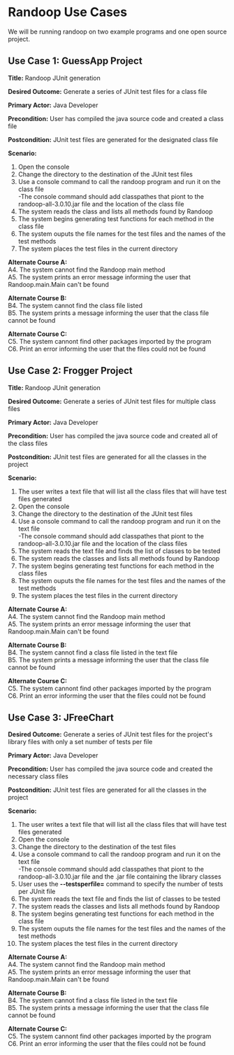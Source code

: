 # Randoop Use Cases

We will be running randoop on two example programs and one open source project.

## Use Case 1: GuessApp Project

**Title:**   Randoop JUnit generation  
 
**Desired Outcome:** Generate a series of JUnit test files for a class file

**Primary Actor:** Java Developer

**Precondition:** User has compiled the java source code and created a class file

**Postcondition:** JUnit test files are generated for the designated class file

**Scenario:**
1. Open the console  
2. Change the directory to the destination of the JUnit test files  
3. Use a console command to call the randoop program and run it on the class file   
  -The console command should add classpathes that piont to the randoop-all-3.0.10.jar file and the location of the class file
4. The system reads the class and lists all methods found by Randoop
5. The system begins generating test functions for each method in the class file
6. The system ouputs the file names for the test files and the names of the test methods
7. The system places the test files in the current directory

**Alternate Course A:**    
A4. The system cannot find the Randoop main method    
A5. The system prints an error message informing the user that Randoop.main.Main can't be found   

**Alternate Course B:**   
B4. The system cannot find the class file listed    
B5. The system prints a message informing the user that the class file cannot be found

**Alternate Course C:**   
C5. The system cannont find other packages imported by the program   
C6. Print an error informing the user that the files could not be found   

## Use Case 2: Frogger Project

**Title:** Randoop JUnit generation  
 
**Desired Outcome:** Generate a series of JUnit test files for multiple class files

**Primary Actor:** Java Developer

**Precondition:** User has compiled the java source code and created all of the class files

**Postcondition:** JUnit test files are generated for all the classes in the project

**Scenario:**
1. The user writes a text file that will list all the class files that will have test files generated
2. Open the console  
3. Change the directory to the destination of the JUnit test files  
4. Use a console command to call the randoop program and run it on the text file    
  -The console command should add classpathes that piont to the randoop-all-3.0.10.jar file and the location of the class files
5. The system reads the text file and finds the list of classes to be tested
6. The system reads the classes and lists all methods found by Randoop
7. The system begins generating test functions for each method in the class files
8. The system ouputs the file names for the test files and the names of the test methods
9. The system places the test files in the current directory

**Alternate Course A:**    
A4. The system cannot find the Randoop main method    
A5. The system prints an error message informing the user that Randoop.main.Main can't be found   

**Alternate Course B:**        
B4. The system cannot find a class file listed in the text file    
B5. The system prints a message informing the user that the class file cannot be found

**Alternate Course C:**          
C5. The system cannont find other packages imported by the program   
C6. Print an error informing the user that the files could not be found   

## Use Case 3: JFreeChart

**Desired Outcome:** Generate a series of JUnit test files for the project's library files with only a set 
number of tests per file 

**Primary Actor:** Java Developer

**Precondition:** User has compiled the java source code and created the necessary class files

**Postcondition:** JUnit test files are generated for all the classes in the project

**Scenario:**
1. The user writes a text file that will list all the class files that will have test files generated
2. Open the console   
3. Change the directory to the destination of the test files    
4. Use a console command to call the randoop program and run it on the text file    
 -The console command should add classpathes that piont to the randoop-all-3.0.10.jar file and the .jar file containing the library classes     
5. User uses the **--testsperfile=<int>** command to specify the number of tests per JUnit file
6. The system reads the text file and finds the list of classes to be tested    
7. The system reads the classes and lists all methods found by Randoop  
8. The system begins generating test functions for each method in the class file   
9. The system ouputs the file names for the test files and the names of the test methods    
10. The system places the test files in the current directory    

**Alternate Course A:**     
A4. The system cannot find the Randoop main method    
A5. The system prints an error message informing the user that Randoop.main.Main can't be found      

**Alternate Course B:**        
B4. The system cannot find a class file listed in the text file    
B5. The system prints a message informing the user that the class file cannot be found

**Alternate Course C:**   
C5. The system cannont find other packages imported by the program   
C6. Print an error informing the user that the files could not be found    
